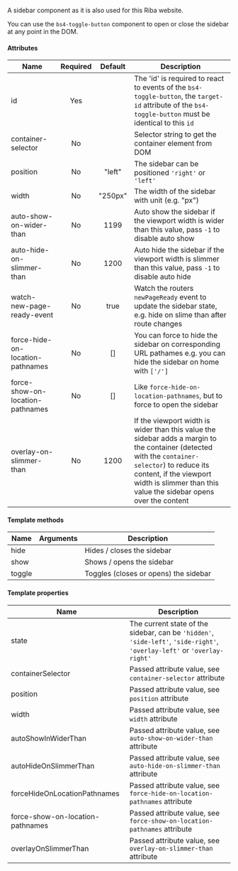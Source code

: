 A sidebar component as it is also used for this Riba website.

You can use the `bs4-toggle-button` component to open or close the sidebar at any point in the DOM.

#### Attributes

| Name                             | Required | Default |  Description                                                               |
| -------------------------------- |:--------:|:-------:| -------------------------------------------------------------------------- |
| id                               | Yes      |         | The 'id' is required to react to events of the `bs4-toggle-button`, the `target-id` attribute of the `bs4-toggle-button` must be identical to this `id` |
| container-selector               | No       |         | Selector string to get the container element from DOM                      |
| position                         | No       | "left"  | The sidebar can be positioned `'right'` or `'left'`                        |
| width                            | No       | "250px" | The width of the sidebar with unit (e.g. "px")                             |
| auto-show-on-wider-than          | No       | 1199    | Auto show the sidebar if the viewport width is wider than this value, pass `-1` to disable auto show       |
| auto-hide-on-slimmer-than        | No       | 1200    | Auto hide the sidebar if the viewport width is slimmer than this value, pass `-1` to disable auto hide     |
| watch-new-page-ready-event       | No       | true    | Watch the routers `newPageReady` event to update the sidebar state, e.g. hide on slime than after route changes |
| force-hide-on-location-pathnames | No       | []      | You can force to hide the sidebar on corresponding URL pathames e.g. you can hide the sidebar on home with `['/']` |
| force-show-on-location-pathnames | No       | []      | Like `force-hide-on-location-pathnames`, but to force to open the sidebar  |
| overlay-on-slimmer-than          | No       | 1200    | If the viewport width is wider than this value the sidebar adds a margin to the container (detected with the `container-selector`) to reduce its content, if the viewport width is slimmer than this value the sidebar opens over the content |

#### Template methods

| Name                             | Arguments |  Description                                                           |
| -------------------------------- |:---------:| ---------------------------------------------------------------------- |
| hide                             |           | Hides / closes the sidebar                                             |
| show                             |           | Shows / opens the sidebar                                              |
| toggle                           |           | Toggles (closes or opens) the sidebar                                  |

#### Template properties

| Name                             |  Description                                                                                                              |
| -------------------------------- | ------------------------------------------------------------------------------------------------------------------------- |
| state                            | The current state of the sidebar, can be `'hidden'`, `'side-left'`, `'side-right'`, `'overlay-left'` or `'overlay-right'` |
| containerSelector                | Passed attribute value, see `container-selector` attribute                                                                |
| position                         | Passed attribute value, see `position` attribute                                                                          |
| width                            | Passed attribute value, see `width` attribute                                                                             |
| autoShowInWiderThan              | Passed attribute value, see `auto-show-on-wider-than` attribute                                                           |
| autoHideOnSlimmerThan            | Passed attribute value, see `auto-hide-on-slimmer-than` attribute                                                         |
| forceHideOnLocationPathnames     | Passed attribute value, see `force-hide-on-location-pathnames` attribute                                                  |
| force-show-on-location-pathnames | Passed attribute value, see `force-show-on-location-pathnames` attribute                                                  |
| overlayOnSlimmerThan             | Passed attribute value, see `overlay-on-slimmer-than` attribute                                                           |

<rv-bind-content class="pt-3">
  <template>
    <rv-example-tabs handle="bs4-sidebar-component" class="pt-3">
      <template type="single-html-file">
        <div>
          <bs4-sidebar id="example-sidebar" container-selector="#example-sidebar-container" position="right" class="p-3">
            <div rv-hide="isClosed" rv-on-click="hide" class="d-flex justify-content-center">
              <bs4-icon src="{{ 'icon_close.svg' | asset_url }}" size="32"></bs4-icon>
            </div>
            <p class="text-center">Hello World!</p>
          </bs4-sidebar>
          <div id="example-sidebar-container">
            <bs4-toggle-button target-id="example-sidebar" class="d-flex justify-content-center">
              <div rv-show="isClosed" rv-on-click="toggle">
                <bs4-icon src="{{ 'icon_menu.svg' | asset_url }}" size="32"></bs4-icon>
              </div>
              <div rv-hide="isClosed" rv-on-click="toggle">
                <bs4-icon src="{{ 'icon_close.svg' | asset_url }}" size="32"></bs4-icon>
              </div>
            </bs4-toggle-button>
            <p class="text-center">Brownie marshmallow powder apple pie bear claw jujubes. Cake sweet roll marzipan. Chocolate cake carrot cake ice cream cake ice cream sesame snaps cake. Jelly-o biscuit jelly beans sweet roll soufflé apple pie. Powder soufflé sugar plum soufflé chocolate bar liquorice oat cake. Halvah powder pudding tart marshmallow. Cake jujubes cookie ice cream danish chupa chups bear claw candy croissant. Caramels fruitcake bonbon bonbon. Fruitcake marshmallow sesame snaps icing oat cake apple pie gummies toffee. Icing bear claw chocolate bar oat cake chocolate dragée apple pie. Jelly-o jelly-o macaroon jujubes lollipop carrot cake lemon drops cake biscuit. Cotton candy muffin gingerbread chupa chups.</p>
          </div>
        </div>
      </template>
    </rv-example-tabs>
  </template>
</rv-bind-content>
